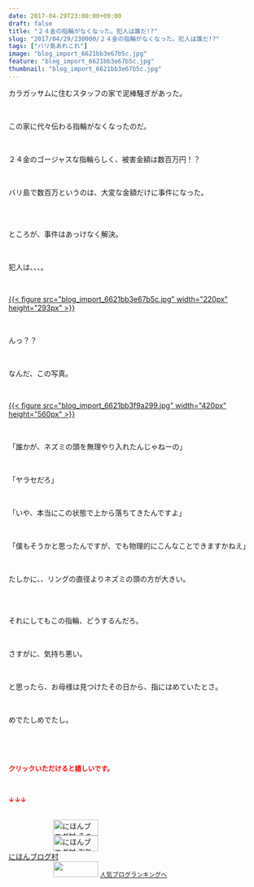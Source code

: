 ```yaml
---
date: 2017-04-29T23:00:00+09:00
draft: false
title: "２４金の指輪がなくなった。犯人は誰だ!?"
slug: "2017/04/29/230000/２４金の指輪がなくなった。犯人は誰だ!?"
tags: ["バリ島あれこれ"]
image: "blog_import_6621bb3e67b5c.jpg"
feature: "blog_import_6621bb3e67b5c.jpg"
thumbnail: "blog_import_6621bb3e67b5c.jpg"
---
```

<p>カラガッサムに住むスタッフの家で泥棒騒ぎがあった。</p><p> </p><p>この家に代々伝わる指輪がなくなったのだ。</p><p> </p><p>２４金のゴージャスな指輪らしく、被害金額は数百万円！？</p><p> </p><p>バリ島で数百万というのは、大変な金額だけに事件になった。</p><p> </p><p><br/>ところが、事件はあっけなく解決。</p><p> </p><p>犯人は、、、。</p><p> </p><p><a href="blog_import_6621bb3e67b5c.jpg">{{< figure src="blog_import_6621bb3e67b5c.jpg" width="220px" height="293px" >}}</a> </p><p> </p><p>んっ？？</p><p> </p><p>なんだ、この写真。</p><p> </p><p><a href="blog_import_6621bb3f9a299.jpg">{{< figure src="blog_import_6621bb3f9a299.jpg" width="420px" height="560px" >}}</a></p><p> </p><p>「誰かが、ネズミの頭を無理やり入れたんじゃねーの」</p><p> </p><p>「ヤラセだろ」</p><p> </p><p>「いや、本当にこの状態で上から落ちてきたんですよ」</p><p> </p><p>「僕もそうかと思ったんですが、でも物理的にこんなことできますかねえ」</p><p> </p><p>たしかに、、リングの直径よりネズミの頭の方が大きい。</p><p> </p><p><br/>それにしてもこの指輪、どうするんだろ。</p><p> </p><p>さすがに、気持ち悪い。</p><p> </p><p>と思ったら、お母様は見つけたその日から、指にはめていたとさ。</p><p> </p><p>めでたしめでたし。</p><p> </p><p> </p><p><font color="#ff0000" size="2"><strong>クリックいただけると嬉しいです。</strong></font></p><p> </p><p><font color="#ff0000" size="2"><strong>↓↓↓</strong></font></p><p><br/><a href="ranking.html?p_cid=01260127" id="&amp;blogmura_banner" target="_blank"><img alt="にほんブログ村 その他生活ブログ 不動産投資へ" border="0" height="31" src="data:image/svg+xml;charset=utf-8,%3Csvg%20xmlns%3D%22http%3A%2F%2Fwww.w3.org%2F2000%2Fsvg%22%20title%3D%22Placeholder%20for%20Images%22%20role%3D%22presentation%22%20viewBox%3D%220%200%2088%2031%22%20%2F%3E" width="88" data-src="//life.blogmura.com/hudousantoushi/img/hudousantoushi88_31.gif" style="aspect-ratio: auto 88 / 31;"/><noscript><img alt="にほんブログ村 その他生活ブログ 不動産投資へ" border="0" height="31" src="//life.blogmura.com/hudousantoushi/img/hudousantoushi88_31.gif" width="88"></noscript></a><br/><a href="ranking.html?p_cid=01260127" target="_blank"><img alt="にほんブログ村 海外生活ブログ バリ島情報へ" border="0" height="31" src="data:image/svg+xml;charset=utf-8,%3Csvg%20xmlns%3D%22http%3A%2F%2Fwww.w3.org%2F2000%2Fsvg%22%20title%3D%22Placeholder%20for%20Images%22%20role%3D%22presentation%22%20viewBox%3D%220%200%2088%2031%22%20%2F%3E" width="88" data-src="https://img-proxy.blog-video.jp/images?url=http%3A%2F%2Foverseas.blogmura.com%2Fbali%2Fimg%2Fbali88_31.gif" style="aspect-ratio: auto 88 / 31;"/><noscript><img alt="にほんブログ村 海外生活ブログ バリ島情報へ" border="0" height="31" src="https://img-proxy.blog-video.jp/images?url=http%3A%2F%2Foverseas.blogmura.com%2Fbali%2Fimg%2Fbali88_31.gif" width="88"></noscript></a><br/><a href="ranking.html?p_cid=01260127" target="_blank">にほんブログ村</a><br/><a href="link.php?1804582" title="人気ブログランキングへ"><img border="0" height="31" src="data:image/svg+xml;charset=utf-8,%3Csvg%20xmlns%3D%22http%3A%2F%2Fwww.w3.org%2F2000%2Fsvg%22%20title%3D%22Placeholder%20for%20Images%22%20role%3D%22presentation%22%20viewBox%3D%220%200%2088%2031%22%20%2F%3E" width="88" data-src="https://blog.with2.net/img/banner/banner_22.gif" style="aspect-ratio: auto 88 / 31;"/><noscript><img border="0" height="31" src="https://blog.with2.net/img/banner/banner_22.gif" width="88"></noscript></a> <a href="link.php?1804582" style="font-size: 12px;">人気ブログランキングへ</a></p>

